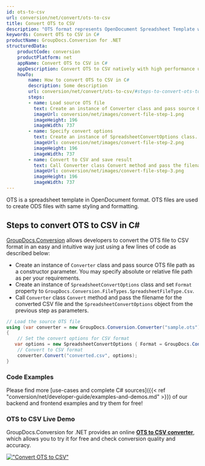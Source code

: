 ```yaml
---
id: ots-to-csv
url: conversion/net/convert/ots-to-csv
title: Convert OTS to CSV
description: "OTS format represents OpenDocument Spreadsheet Template with .ots extension. Learn how to convert OTS to CSV file programmatically in C# language using GroupDocs.Conversion for .NET library."
keywords: Convert OTS to CSV in C#
productName: GroupDocs.Conversion for .NET
structuredData:
    productCode: conversion
    productPlatform: net
    appName: Convert OTS to CSV in C#
    appDescription: Convert OTS to CSV natively with high performance using C# language and server side GroupDocs.Conversion for .NET APIs, without the use of any software like Microsoft or Open Office.
    howTo:
        name: How to convert OTS to CSV in C# 
        description: Some description
        url: conversion/net/convert/ots-to-csv/#steps-to-convert-ots-to-csv-in-c
        steps:
        - name: Load source OTS file 
          text: Create an instance of Converter class and pass source OTS file path as a constructor parameter. You may specify absolute or relative file path as per your requirements. 
          imageUrl: conversion/net/images/convert-file-step-1.png
          imageHeight: 196
          imageWidth: 737
        - name: Specify convert options 
          text: Create an instance of SpreadsheetConvertOptions class.
          imageUrl: conversion/net/images/convert-file-step-2.png
          imageHeight: 196
          imageWidth: 737
        - name: Convert to CSV and save result 
          text: Call Converter class Convert method and pass the filename for the converted HTML file and the SpreadsheetConvertOptions object from the previous step as parameters.
          imageUrl: conversion/net/images/convert-file-step-3.png
          imageHeight: 196
          imageWidth: 737
---
```


OTS is a spreadsheet template in OpenDocument format. OTS files are used to create ODS files with same styling and formatting.

## Steps to convert OTS to CSV in C#

[GroupDocs.Conversion](https://products.groupdocs.com/conversion/net) allows developers to convert the OTS file to CSV format in an easy and intuitive way just using a few lines of code as described below:

* Create an instance of `Converter` class and pass source OTS file path as a constructor parameter. You may specify absolute or relative file path as per your requirements. 
* Create an instance of `SpreadsheetConvertOptions` class and set `Format` property to `GroupDocs.Conversion.FileTypes.SpreadsheetFileType.Csv`.
* Call `Converter` class `Convert` method and pass the filename for the converted CSV file and the `SpreadsheetConvertOptions` object from the previous step as parameters.

```csharp
// Load the source OTS file
using (var converter = new GroupDocs.Conversion.Converter("sample.ots"))
{
    // Set the convert options for CSV format
   var options = new SpreadsheetConvertOptions { Format = GroupDocs.Conversion.FileTypes.SpreadsheetFileType.Csv };
    // Convert to CSV format
    converter.Convert("converted.csv", options);
}
```

### Code Examples

Please find more [use-cases and complete C# sources]({{< ref "conversion/net/developer-guide/examples-and-demos.md" >}}) of our backend and frontend examples and try them for free!

### OTS to CSV Live Demo

GroupDocs.Conversion for .NET provides an online [**OTS to CSV converter**](https://products.groupdocs.app/conversion/ots-to-csv), which allows you to try it for free and check conversion quality and accuracy.

[!["Convert OTS to CSV"](conversion/net/images/convert-to-csv/convert-ots-to-csv.png)](https://products.groupdocs.app/conversion/ots-to-csv)